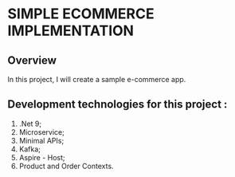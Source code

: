 # SIMPLE ECOMMERCE IMPLEMENTATION

## Overview
In this project, I will create a sample e-commerce app.

## Development technologies for this project :

1. .Net 9;
2. Microservice;
3. Minimal APIs;
4. Kafka;
5. Aspire - Host;
6. Product and Order Contexts.
